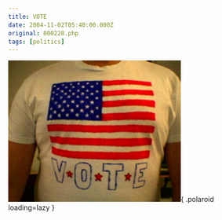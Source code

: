 ```yaml
---
title: VOTE
date: 2004-11-02T05:40:00.000Z
original: 000228.php
tags: [politics]
---
```


![img](./vote-shirt-large.jpg){ .polaroid loading=lazy }
